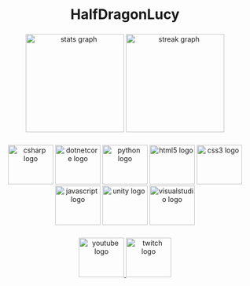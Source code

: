 
###

<h1 align="center">HalfDragonLucy</h1>

###

<div align="center">
  <img src="https://github-readme-stats.vercel.app/api?username=HalfDragonLucy&hide_title=true&hide_rank=true&show_icons=true&include_all_commits=true&count_private=true&disable_animations=false&theme=dracula&locale=en&hide_border=true" height="200" alt="stats graph"  />
  <img src="https://streak-stats.demolab.com?user=HalfDragonLucy&locale=en&mode=daily&theme=dracula&hide_border=true&border_radius=5" height="200" alt="streak graph"  />
</div>

###

<div align="center">
  <img src="https://cdn.jsdelivr.net/gh/devicons/devicon/icons/csharp/csharp-original.svg" height="80" width="92" alt="csharp logo"  />
  <img src="https://cdn.jsdelivr.net/gh/devicons/devicon/icons/dotnetcore/dotnetcore-original.svg" height="80" width="92" alt="dotnetcore logo"  />
  <img src="https://cdn.jsdelivr.net/gh/devicons/devicon/icons/python/python-original.svg" height="80" width="92" alt="python logo"  />
  <img src="https://cdn.jsdelivr.net/gh/devicons/devicon/icons/html5/html5-original.svg" height="80" width="92" alt="html5 logo"  />
  <img src="https://cdn.jsdelivr.net/gh/devicons/devicon/icons/css3/css3-original.svg" height="80" width="92" alt="css3 logo"  />
  <img src="https://cdn.jsdelivr.net/gh/devicons/devicon/icons/javascript/javascript-original.svg" height="80" width="92" alt="javascript logo"  />
  <img src="https://cdn.jsdelivr.net/gh/devicons/devicon/icons/unity/unity-original.svg" height="80" width="92" alt="unity logo"  />
  <img src="https://cdn.jsdelivr.net/gh/devicons/devicon/icons/visualstudio/visualstudio-plain.svg" height="80" width="92" alt="visualstudio logo"  />
</div>

###

<div align="center">
  <a href="https://www.youtube.com/channel/UCA06fRPkE7ZZDl1cLaXE51g" target="_blank">
    <img src="https://raw.githubusercontent.com/maurodesouza/profile-readme-generator/master/src/assets/icons/social/youtube/default.svg" width="92" height="80" alt="youtube logo"  />
  </a>
  <a href="https://www.twitch.tv/halfdragonlucy" target="_blank">
    <img src="https://raw.githubusercontent.com/maurodesouza/profile-readme-generator/master/src/assets/icons/social/twitch/default.svg" width="92" height="80" alt="twitch logo"  />
  </a>
</div>

###
